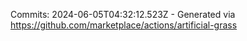 Commits: 2024-06-05T04:32:12.523Z - Generated via https://github.com/marketplace/actions/artificial-grass
<br>

